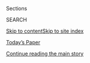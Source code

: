 <div id="app">

<div>

<div class="NYTAppHideMasthead css-1r6wvpq e1suatyy0">

<div class="section css-ui9rw0 e1suatyy2">

<div class="css-eph4ug er09x8g0">

<div class="css-6n7j50">

</div>

<span class="css-1dv1kvn">Sections</span>

<div class="css-10488qs">

<span class="css-1dv1kvn">SEARCH</span>

</div>

[Skip to content](#site-content)[Skip to site
index](#site-index)

</div>

<div class="css-10698na e1huz5gh0">

</div>

</div>

<div id="masthead-bar-one" class="section hasLinks css-15hmgas e1csuq9d3">

<div class="css-uqyvli e1csuq9d0">

</div>

<div class="css-1uqjmks e1csuq9d1">

</div>

<div class="css-9e9ivx">

[](https://myaccount.nytimes3xbfgragh.onion/auth/login?response_type=cookie&client_id=vi)

</div>

<div class="css-1bvtpon e1csuq9d2">

[Today’s Paper](https://www.nytimes3xbfgragh.onion/section/todayspaper)

</div>

</div>

</div>

</div>

<div data-aria-hidden="false">

<div id="site-content" data-role="main">

<div id="top-wrapper" class="css-15p45cc eaca97t0" type="top">

<div id="top-slug" class="css-19x0jxb eaca97t1" hidden="">

Advertisement

</div>

[Continue reading the main
story](#after-top)

<div class="ad top-wrapper" style="text-align:center;height:100%;display:block;min-height:90px">

<div id="top" class="place-ad" data-position="top" data-size-key="top">

</div>

</div>

<div id="after-top">

</div>

</div>

<div id="byline" class="section css-15h4p1b e9abtgs0">

<div class="css-1j21atc e1svk9qx1">

<div class="css-nfcc9b e1svk9qx3">

<div class="css-cnx41t">

![Portrait of Dana
Goldstein](https://static01.graylady3jvrrxbe.onion/images/2018/06/12/multimedia/author-dana-goldstein/author-dana-goldstein-thumbLarge.png)

</div>

<div class="css-vl9dhg e1svk9qx5">

<div class="css-1nrhkj6 e1svk9qx6">

# Dana Goldstein

</div>

## <span></span>

Dana Goldstein is a national correspondent for The New York Times,
writing about how education policies impact families, students and
teachers across the country. She is the author of the bestselling “The
Teacher Wars: A History of America's Most Embattled Profession,” and a
two-time finalist for The Livingston Award.

<span class="css-dd5dyy">More**</span>

</div>

</div>

</div>

<div>

<div id="mid1-wrapper" class="css-1mn4oms eaca97t0" type="rank">

<div id="mid1-slug" class="css-1tag3rd eaca97t1">

Advertisement

</div>

[Continue reading the main
story](#after-mid1)

<div id="mid1" class="ad mid1-wrapper" style="text-align:center;height:100%;display:block">

</div>

<div id="after-mid1">

</div>

</div>

</div>

<div class="css-185go5a e1o5byef0">

<div class="css-15cbhtu">

  - [Latest](#stream-panel)
  - <span class="css-6n7j50">Search</span>
    <div class="control">
    <div class="label-container css-1dv1kvn">
    Search
    </div>
    <div class="css-wm4t3d">
    **<span id="clear-search-input" class="css-1dv1kvn">Clear this text
    input</span>
    </div>
    </div>
    <span class="css-1iovbfw"></span>

<div id="stream-panel" class="section css-8msx5b e1jz0cab1">

<div class="css-13mho3u">

1.  
    
    <div class="css-1cp3ece">
    
    <div class="css-1l4spti">
    
    [](/2020/08/07/us/remote-learning-fall-2020.html)
    
    <div class="css-79elbk">
    
    ![](https://static01.graylady3jvrrxbe.onion/images/2020/08/07/us/07virus-lostsummer1/merlin_174847689_c980ca80-f75b-47c2-9851-5c954ced82a6-thumbWide.jpg?quality=75&auto=webp&disable=upscale)
    
    </div>
    
    ## Lost Summer: How Schools Missed a Chance to Fix Remote Learning
    
    Education leaders spent months preparing to reopen classrooms. But
    with online learning set to continue for millions of students this
    fall, schools must catch up with reality.
    
    <div class="css-1nqbnmb ea5icrr0">
    
    By <span class="css-1n7hynb">Dana
    Goldstein</span>
    
    </div>
    
    </div>
    
    <div class="css-1lc2l26 e1xfvim33">
    
    </div>
    
    </div>

2.  
    
    <div class="css-1cp3ece">
    
    <div class="css-1l4spti">
    
    [](/interactive/2020/07/29/us/schools-reopening-coronavirus.html)
    
    <div class="css-79elbk">
    
    ![](https://static01.graylady3jvrrxbe.onion/images/2020/07/29/us/schools-reopening-coronavirus-image/schools-reopening-coronavirus-image-thumbWide-v2.png?quality=75&auto=webp&disable=upscale)
    
    </div>
    
    ## What Back to School Might Look Like in the Age of Covid-19
    
    An illustrated guide to how schools will try to control the
    coronavirus when students return to their classrooms, this fall or
    in the future.
    
    <div class="css-1nqbnmb ea5icrr0">
    
    By <span class="css-1n7hynb">Dana Goldstein, Yuliya Parshina-Kottas
    <span>and</span> Aliza
    Aufrichtig</span>
    
    </div>
    
    </div>
    
    <div class="css-1lc2l26 e1xfvim33">
    
    </div>
    
    </div>

3.  
    
    <div class="css-1cp3ece">
    
    <div class="css-1l4spti">
    
    [](/2020/07/29/us/teacher-union-school-reopening-coronavirus.html)
    
    <div class="css-79elbk">
    
    ![](https://static01.graylady3jvrrxbe.onion/images/2020/07/29/us/29virus-teacherunions01/29virus-teacherunions01-thumbWide.jpg?quality=75&auto=webp&disable=upscale)
    
    </div>
    
    ## Teachers Are Wary of Returning to Class, and Online Instruction Too
    
    Unions are threatening to strike if classrooms reopen, but are also
    pushing to limit live remote teaching. Their demands will shape
    pandemic education.
    
    <div class="css-1nqbnmb ea5icrr0">
    
    By <span class="css-1n7hynb">Dana Goldstein <span>and</span> Eliza
    Shapiro</span>
    
    </div>
    
    </div>
    
    <div class="css-1lc2l26 e1xfvim33">
    
    </div>
    
    </div>

4.  
    
    <div class="css-1cp3ece">
    
    <div class="css-1l4spti">
    
    [](/2020/07/14/us/coronavirus-schools-fall.html)
    
    <div class="css-79elbk">
    
    ![](https://static01.graylady3jvrrxbe.onion/images/2020/07/14/us/14virus-schools/14virus-schools-thumbWide.jpg?quality=75&auto=webp&disable=upscale)
    
    </div>
    
    ## Most Big School Districts Aren’t Ready to Reopen. Here’s Why.
    
    All but two of the nation’s 10 largest districts exceed a key public
    health threshold, according to a New York Times analysis.
    
    <div class="css-1nqbnmb ea5icrr0">
    
    By <span class="css-1n7hynb">Dana Goldstein <span>and</span> Eliza
    Shapiro</span>
    
    </div>
    
    </div>
    
    <div class="css-1lc2l26 e1xfvim33">
    
    </div>
    
    </div>

5.  
    
    <div class="css-1cp3ece">
    
    <div class="css-1l4spti">
    
    [](/2020/07/13/us/lausd-san-diego-school-reopening.html)
    
    <div class="css-79elbk">
    
    ![](https://static01.graylady3jvrrxbe.onion/images/2020/07/13/us/13VIRUS-CALSCHOOLS-la/merlin_170436477_002e2b06-42e2-411c-be04-8f1546659df1-thumbWide.jpg?quality=75&auto=webp&disable=upscale)
    
    </div>
    
    ## Los Angeles and San Diego Schools to Go Online-Only in the Fall
    
    California’s two largest districts made the joint call amid a White
    House push to get children back into classrooms.
    
    <div class="css-1nqbnmb ea5icrr0">
    
    By <span class="css-1n7hynb">Shawn Hubler <span>and</span> Dana
    Goldstein</span>
    
    </div>
    
    </div>
    
    <div class="css-1lc2l26 e1xfvim33">
    
    </div>
    
    </div>

6.  
    
    <div class="css-1cp3ece">
    
    <div class="css-1l4spti">
    
    [](/2020/07/11/us/virus-teachers-classrooms.html)
    
    <div class="css-79elbk">
    
    ![](https://static01.graylady3jvrrxbe.onion/images/2020/07/12/us/10VIRUS-TEACHERS/merlin_174437808_89c71b1e-7ff5-4373-b581-511592d37144-thumbWide.jpg?quality=75&auto=webp&disable=upscale)
    
    </div>
    
    ## ‘I Don’t Want to Go Back’: Many Teachers Are Fearful and Angry Over Pressure to Return
    
    Teachers say crucial questions about how schools will stay clean,
    keep students physically distanced and prevent further spread of the
    virus have not been answered.
    
    <div class="css-1nqbnmb ea5icrr0">
    
    By <span class="css-1n7hynb">Dana Goldstein <span>and</span> Eliza
    Shapiro</span>
    
    </div>
    
    </div>
    
    <div class="css-1lc2l26 e1xfvim33">
    
    </div>
    
    </div>

7.  
    
    <div class="css-1cp3ece">
    
    <div class="css-1l4spti">
    
    [](/2020/07/09/us/schools-reopening-trump.html)
    
    <div class="css-79elbk">
    
    ![](https://static01.graylady3jvrrxbe.onion/images/2020/07/08/us/00virus-costs01/00virus-costs01-thumbWide.jpg?quality=75&auto=webp&disable=upscale)
    
    </div>
    
    ## ‘Big Mess’ Looms if Schools Don’t Get Billions to Reopen Safely
    
    As President Trump and others push to get students back in the
    classroom this fall, educators say they need more support and
    clearer guidelines.
    
    <div class="css-1nqbnmb ea5icrr0">
    
    By <span class="css-1n7hynb">Dana
    Goldstein</span>
    
    </div>
    
    </div>
    
    <div class="css-1lc2l26 e1xfvim33">
    
    </div>
    
    </div>

8.  
    
    <div class="css-1cp3ece">
    
    <div class="css-1l4spti">
    
    [](/2020/07/09/us/politics/biden-sanders-task-force.html)
    
    <div class="css-79elbk">
    
    ![](https://static01.graylady3jvrrxbe.onion/images/2020/07/09/us/politics/09biden-takeaways/merlin_174084669_294380f2-e0f9-4b12-a4e6-9f3e58d451c5-thumbWide.jpg?quality=75&auto=webp&disable=upscale)
    
    </div>
    
    ## 6 Takeaways From the Biden-Sanders Joint Task Force Proposals
    
    Signature progressive programs like “Medicare for all” and the Green
    New Deal did not make it into the recommendations. But Senator
    Bernie Sanders’s allies pushed some policies to the left.
    
    <div class="css-1nqbnmb ea5icrr0">
    
    By <span class="css-1n7hynb">Maggie Astor, Lisa Friedman, Dana
    Goldstein, Zolan Kanno-Youngs, Margot Sanger-Katz <span>and</span>
    Jim
    Tankersley</span>
    
    </div>
    
    </div>
    
    <div class="css-1lc2l26 e1xfvim33">
    
    </div>
    
    </div>

9.  
    
    <div class="css-1cp3ece">
    
    <div class="css-1l4spti">
    
    [](/2020/06/30/us/coronavirus-schools-reopening-guidelines-aap.html)
    
    <div class="css-79elbk">
    
    ![](https://static01.graylady3jvrrxbe.onion/images/2020/06/30/us/30virus-pediatrics-01/30virus-pediatrics-01-thumbWide-v2.jpg?quality=75&auto=webp&disable=upscale)
    
    </div>
    
    ## Why a Pediatric Group Is Pushing to Reopen Schools This Fall
    
    Guidelines from the American Academy of Pediatrics encourage “having
    students physically present in school.” Dr. Sean O’Leary, an author
    of that advice, explains why.
    
    <div class="css-1nqbnmb ea5icrr0">
    
    By <span class="css-1n7hynb">Dana
    Goldstein</span>
    
    </div>
    
    </div>
    
    <div class="css-1lc2l26 e1xfvim33">
    
    </div>
    
    </div>

10. 
    
    <div class="css-1cp3ece">
    
    <div class="css-1l4spti">
    
    [](/2020/06/26/us/coronavirus-schools-reopen-fall.html)
    
    <div class="css-79elbk">
    
    ![](https://static01.graylady3jvrrxbe.onion/images/2020/06/28/us/26virus-schools01/26virus-schools01-thumbWide-v3.jpg?quality=75&auto=webp&disable=upscale)
    
    </div>
    
    ## Many Students Will Be in Classrooms Only Part of the Week This Fall
    
    Some American school districts are beginning to announce hybrid
    schedules that include a mix of online and in-school learning,
    presenting a difficult challenge for working parents.
    
    <div class="css-1nqbnmb ea5icrr0">
    
    By <span class="css-1n7hynb">Dana Goldstein <span>and</span> Eliza
    Shapiro</span>
    
    </div>
    
    </div>
    
    <div class="css-1lc2l26 e1xfvim33">
    
    </div>
    
    </div>

<div class="css-13mho3u">

<div class="css-1t62hi8">

<div class="css-1stvaey">

Show
More

<div>

<div style="border:0;clip:rect(0 0 0 0);height:1px;margin:-1px;overflow:hidden;white-space:nowrap;padding:0;width:1px;position:absolute" data-role="log" data-aria-live="assertive">

</div>

<div style="border:0;clip:rect(0 0 0 0);height:1px;margin:-1px;overflow:hidden;white-space:nowrap;padding:0;width:1px;position:absolute" data-role="log" data-aria-live="assertive">

</div>

<div style="border:0;clip:rect(0 0 0 0);height:1px;margin:-1px;overflow:hidden;white-space:nowrap;padding:0;width:1px;position:absolute" data-role="log" data-aria-live="polite">

</div>

<div style="border:0;clip:rect(0 0 0 0);height:1px;margin:-1px;overflow:hidden;white-space:nowrap;padding:0;width:1px;position:absolute" data-role="log" data-aria-live="polite">

</div>

</div>

</div>

</div>

</div>

</div>

<div class="css-g6hk37 supplemental">

<div id="mid2-wrapper" class="css-10wkyv7 eaca97t0" type="lede">

<div id="mid2-slug" class="css-1tag3rd eaca97t1">

Advertisement

</div>

[Continue reading the main
story](#after-mid2)

<div id="mid2" class="ad mid2-wrapper" style="text-align:center;height:100%;display:block;min-height:250px">

</div>

<div id="after-mid2">

</div>

</div>

</div>

</div>

</div>

</div>

</div>

</div>

## Site Index

<div>

</div>

## Site Information Navigation

  - [© <span>2020</span> <span>The New York Times
    Company</span>](https://help.nytimes3xbfgragh.onion/hc/en-us/articles/115014792127-Copyright-notice)

<!-- end list -->

  - [NYTCo](https://www.nytco.com/)
  - [Contact
    Us](https://help.nytimes3xbfgragh.onion/hc/en-us/articles/115015385887-Contact-Us)
  - [Work with us](https://www.nytco.com/careers/)
  - [Advertise](https://nytmediakit.com/)
  - [T Brand Studio](http://www.tbrandstudio.com/)
  - [Your Ad
    Choices](https://www.nytimes3xbfgragh.onion/privacy/cookie-policy#how-do-i-manage-trackers)
  - [Privacy](https://www.nytimes3xbfgragh.onion/privacy)
  - [Terms of
    Service](https://help.nytimes3xbfgragh.onion/hc/en-us/articles/115014893428-Terms-of-service)
  - [Terms of
    Sale](https://help.nytimes3xbfgragh.onion/hc/en-us/articles/115014893968-Terms-of-sale)
  - [Site
    Map](https://spiderbites.nytimes3xbfgragh.onion)
  - [Help](https://help.nytimes3xbfgragh.onion/hc/en-us)
  - [Subscriptions](https://www.nytimes3xbfgragh.onion/subscription?campaignId=37WXW)

</div>

</div>
